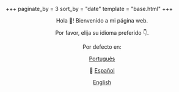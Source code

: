 +++
paginate_by = 3
sort_by = "date"
template = "base.html"
+++
<p align="center"> Hola 👋! Bienvenido a mi página web.</p>
<p align="center"> Por favor, elija su idioma preferido 👇.</p>
<p align="center"> Por defecto en: </p>
<p align="center"><a class="top" href="/pt/">Português</a>
</p>
<p align="center">🔴 <a class="top" href="/es/">Español</a>
</p>
<p align="center"><a class="top" href="/">English</a>
</p>
